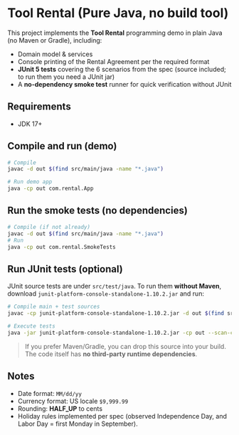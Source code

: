 # Tool Rental (Pure Java, no build tool)

This project implements the **Tool Rental** programming demo in plain Java (no Maven or Gradle), including:
- Domain model & services
- Console printing of the Rental Agreement per the required format
- **JUnit 5 tests** covering the 6 scenarios from the spec (source included; to run them you need a JUnit jar)
- A **no-dependency smoke test** runner for quick verification without JUnit

## Requirements
- JDK 17+

## Compile and run (demo)
```bash
# Compile
javac -d out $(find src/main/java -name "*.java")

# Run demo app
java -cp out com.rental.App
```

## Run the smoke tests (no dependencies)
```bash
# Compile (if not already)
javac -d out $(find src/main/java -name "*.java")
# Run
java -cp out com.rental.SmokeTests
```

## Run JUnit tests (optional)
JUnit source tests are under `src/test/java`. To run them **without Maven**, download
`junit-platform-console-standalone-1.10.2.jar` and run:

```bash
# Compile main + test sources
javac -cp junit-platform-console-standalone-1.10.2.jar -d out $(find src/main/java -name "*.java") $(find src/test/java -name "*.java")

# Execute tests
java -jar junit-platform-console-standalone-1.10.2.jar -cp out --scan-classpath
```

> If you prefer Maven/Gradle, you can drop this source into your build. The code itself has **no third-party runtime dependencies**.

## Notes
- Date format: `MM/dd/yy`
- Currency format: US locale `$9,999.99`
- Rounding: **HALF_UP** to cents
- Holiday rules implemented per spec (observed Independence Day, and Labor Day = first Monday in September).
